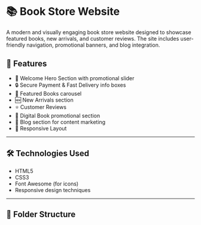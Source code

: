 # 📚 Book Store Website

A modern and visually engaging book store website designed to showcase featured books, new arrivals, and customer reviews. The site includes user-friendly navigation, promotional banners, and blog integration.


## 🚀 Features

- 👋 Welcome Hero Section with promotional slider
- 🔒 Secure Payment & Fast Delivery info boxes
- 📘 Featured Books carousel
- 🆕 New Arrivals section
- ⭐ Customer Reviews
- 📖 Digital Book promotional section
- 📝 Blog section for content marketing
- 📱 Responsive Layout

---

## 🛠️ Technologies Used

- HTML5
- CSS3
- Font Awesome (for icons)
- Responsive design techniques

---

## 📁 Folder Structure


